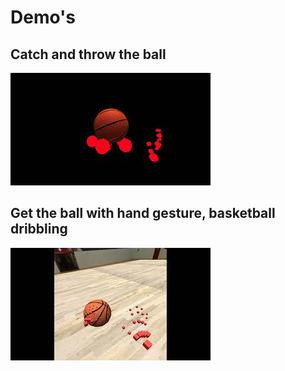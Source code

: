 # Demo's

## Catch and throw the ball

[![demo-video](../../img/ball.png)](https://youtu.be/kyLBNJ4nsGE)

## Get the ball with hand gesture, basketball dribbling

[![demo-video](../../img/get_ball.png)](https://youtu.be/xtf42SG1C4A)
